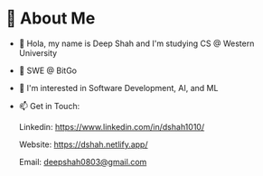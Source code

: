 # 💫 About Me

- 👋 Hola, my name is Deep Shah and I'm studying CS @ Western University
  
- 🔭 SWE @ BitGo

- 👀 I'm interested in Software Development, AI, and ML

- 📫 Get in Touch:

     Linkedin: https://www.linkedin.com/in/dshah1010/
  
     Website: https://dshah.netlify.app/
  
     Email: deepshah0803@gmail.com
